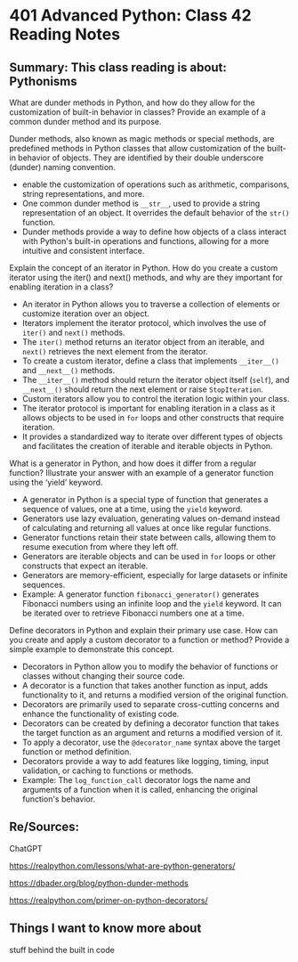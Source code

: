 # 401 Advanced Python: Class 42 Reading Notes

## Summary: This class reading is about: Pythonisms

What are dunder methods in Python, and how do they allow for the customization of built-in behavior in classes? Provide an example of a common dunder method and its purpose.

Dunder methods, also known as magic methods or special methods, are predefined methods in Python classes that allow customization of the built-in behavior of objects. They are identified by their double underscore (dunder) naming convention.
- enable the customization of operations such as arithmetic, comparisons, string representations, and more.
- One common dunder method is `__str__`, used to provide a string representation of an object. It overrides the default behavior of the `str()` function.
- Dunder methods provide a way to define how objects of a class interact with Python's built-in operations and functions, allowing for a more intuitive and consistent interface.

Explain the concept of an iterator in Python. How do you create a custom iterator using the iter() and next() methods, and why are they important for enabling iteration in a class?

- An iterator in Python allows you to traverse a collection of elements or customize iteration over an object.
- Iterators implement the iterator protocol, which involves the use of `iter()` and `next()` methods.
- The `iter()` method returns an iterator object from an iterable, and `next()` retrieves the next element from the iterator.
- To create a custom iterator, define a class that implements `__iter__()` and `__next__()` methods.
- The `__iter__()` method should return the iterator object itself (`self`), and `__next__()` should return the next element or raise `StopIteration`.
- Custom iterators allow you to control the iteration logic within your class.
- The iterator protocol is important for enabling iteration in a class as it allows objects to be used in `for` loops and other constructs that require iteration.
- It provides a standardized way to iterate over different types of objects and facilitates the creation of iterable and iterable objects in Python.

What is a generator in Python, and how does it differ from a regular function? Illustrate your answer with an example of a generator function using the ‘yield’ keyword.
- A generator in Python is a special type of function that generates a sequence of values, one at a time, using the `yield` keyword.
- Generators use lazy evaluation, generating values on-demand instead of calculating and returning all values at once like regular functions.
- Generator functions retain their state between calls, allowing them to resume execution from where they left off.
- Generators are iterable objects and can be used in `for` loops or other constructs that expect an iterable.
- Generators are memory-efficient, especially for large datasets or infinite sequences.
- Example: A generator function `fibonacci_generator()` generates Fibonacci numbers using an infinite loop and the `yield` keyword. It can be iterated over to retrieve Fibonacci numbers one at a time.

Define decorators in Python and explain their primary use case. How can you create and apply a custom decorator to a function or method? Provide a simple example to demonstrate this concept.

- Decorators in Python allow you to modify the behavior of functions or classes without changing their source code.
- A decorator is a function that takes another function as input, adds functionality to it, and returns a modified version of the original function.
- Decorators are primarily used to separate cross-cutting concerns and enhance the functionality of existing code.
- Decorators can be created by defining a decorator function that takes the target function as an argument and returns a modified version of it.
- To apply a decorator, use the `@decorator_name` syntax above the target function or method definition.
- Decorators provide a way to add features like logging, timing, input validation, or caching to functions or methods.
- Example: The `log_function_call` decorator logs the name and arguments of a function when it is called, enhancing the original function's behavior.


## Re/Sources:

ChatGPT

https://realpython.com/lessons/what-are-python-generators/

https://dbader.org/blog/python-dunder-methods

https://realpython.com/primer-on-python-decorators/



## Things I want to know more about
stuff behind the built in code 